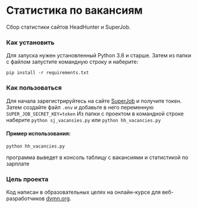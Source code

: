 # Статистика по вакансиям

Сбор статистики сайтов HeadHunter и SuperJob.

### Как установить

Для запуска нужен установленный Python 3.8 и старше. Затем из папки с файлом запустите командную строку и
наберите: 
```
pip install -r requirements.txt
```

### Как пользоваться

Для начала зарегистрируйтесь на сайте [SuperJob](https://www.superjob.ru/) и получите токен.
Затем создайте файл `.env` и добавьте в него переменную `SUPER_JOB_SECRET_KEY=token`
Из папки с проектом в командной строке наберите `python sj_vacansies.py` или `python hh_vacancies.py`

#### Пример использования:

```
python hh_vacancies.py
```

программа выведет в консоль таблицу с вакансиями и статистикой по зарплате

### Цель проекта

Код написан в образовательных целях на онлайн-курсе для веб-разработчиков [dvmn.org](https://dvmn.org/).